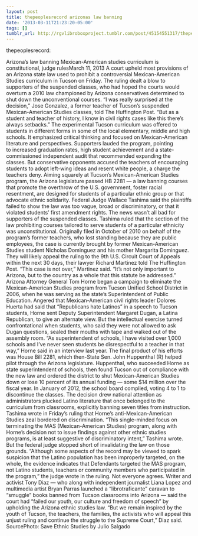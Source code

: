 ```yaml
---
layout: post
title: thepeoplesrecord arizonas law banning
date: '2013-03-11T21:23:20-05:00'
tags: []
tumblr_url: http://rgvlibroboxproject.tumblr.com/post/45154551317/thepeoplesrecord-arizonas-law-banning
---
```

thepeoplesrecord:

Arizona’s law banning Mexican-American studies curriculum is constitutional, judge rulesMarch 11, 2013
A court upheld most provisions of an Arizona state law used to prohibit a controversial Mexican-American Studies curriculum in Tucson on Friday.
The ruling dealt a blow to supporters of the suspended classes, who had hoped the courts would overturn a 2010 law championed by Arizona conservatives determined to shut down the unconventional courses.
“I was really surprised at the decision,” Jose Gonzalez, a former teacher of Tucson’s suspended Mexican-American Studies classes, told The Huffington Post. “But as a student and teacher of history, I know in civil rights cases like this there’s always setbacks.”
The experimental Tucson curriculum was offered to students in different forms in some of the local elementary, middle and high schools. It emphasized critical thinking and focused on Mexican-American literature and perspectives. Supporters lauded the program, pointing to increased graduation rates, high student achievement and a state-commissioned independent audit that recommended expanding the classes.
But conservative opponents accused the teachers of encouraging students to adopt left-wing ideas and resent white people, a charge the teachers deny. Aiming squarely at Tucson’s Mexican-American Studies program, the Arizona legislature passed HB 2281 — a law banning courses that promote the overthrow of the U.S. government, foster racial resentment, are designed for students of a particular ethnic group or that advocate ethnic solidarity.
Federal Judge Wallace Tashima said the plaintiffs failed to show the law was too vague, broad or discriminatory, or that it violated students’ first amendment rights.
The news wasn’t all bad for supporters of the suspended classes. Tashima ruled that the section of the law prohibiting courses tailored to serve students of a particular ethnicity was unconstitutional.
Originally filed in October of 2010 on behalf of the program’s former teachers, who lost standing because they are public employees, the case is currently brought by former Mexican-American Studies student Nicholas Dominguez and his mother Margarita Dominguez. They will likely appeal the ruling to the 9th U.S. Circuit Court of Appeals within the next 30 days, their lawyer Richard Martinez told The Huffington Post.
“This case is not over,” Martinez said. “It’s not only important to Arizona, but to the country as a whole that this statute be addressed.”
Arizona Attorney General Tom Horne began a campaign to eliminate the Mexican-American Studies program from Tucson Unified School District in 2006, when he was serving as the state’s Superintendent of Public Education.
Angered that Mexican-American civil rights leader Dolores Huerta had said that “Republicans hate Latinos” in a speech to Tucson students, Horne sent Deputy Superintendent Margaret Dugan, a Latina Republican, to give an alternate view. But the intellectual exercise turned confrontational when students, who said they were not allowed to ask Dugan questions, sealed their mouths with tape and walked out of the assembly room.
“As superintendent of schools, I have visited over 1,000 schools and I’ve never seen students be disrespectful to a teacher in that way,” Horne said in an interview last year.
The final product of his efforts was House Bill 2281, which then-State Sen. John Huppenthal (R) helped pilot through the Arizona legislature. Huppenthal, who succeeded Horne as state superintendent of schools, then found Tucson out of compliance with the new law and ordered the district to shut Mexican-American Studies down or lose 10 percent of its annual funding — some $14 million over the fiscal year. In January of 2012, the school board complied, voting 4 to 1 to discontinue the classes.
The decision drew national attention as administrators plucked Latino literature that once belonged to the curriculum from classrooms, explicitly banning seven titles from instruction.
Tashima wrote in Friday’s ruling that Horne’s anti-Mexican-American Studies zeal bordered on discrimination.
“This single-minded focus on terminating the MAS (Mexican-American Studies) program, along with Horne’s decision not to issue findings against other ethnic studies programs, is at least suggestive of discriminatory intent,” Tashima wrote.
But the federal judge stopped short of invalidating the law on those grounds.
“Although some aspects of the record may be viewed to spark suspicion that the Latino population has been improperly targeted, on the whole, the evidence indicates that Defendants targeted the MAS program, not Latino students, teachers or community members who participated in the program,” the judge wrote in the ruling.
Not everyone agrees.
Writer and activist Tony Diaz — who along with independent journalist Liana Lopez and multimedia artist Bryan Parras launched a “librotraficante” caravan to “smuggle” books banned from Tucson classrooms into Arizona — said the court had “failed our youth, our culture and freedom of speech” by upholding the Arizona ethnic studies law.
“But we remain inspired by the youth of Tucson, the teachers, the families, the activists who will appeal this unjust ruling and continue the struggle to the Supreme Court,” Diaz said.
SourcePhoto: Save Ethnic Studies by Julio Salgado
